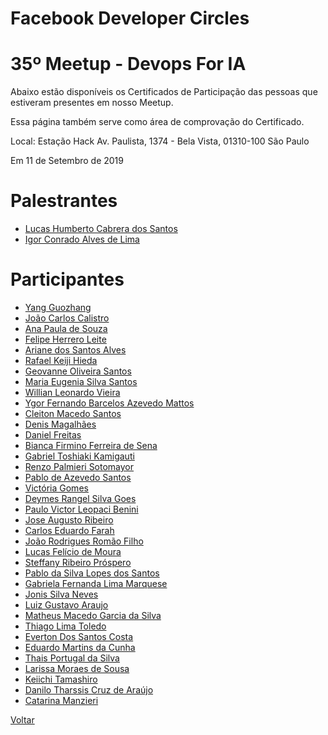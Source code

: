 # Facebook Developer Circles
# 35º Meetup - Devops For IA

Abaixo estão disponíveis os Certificados de Participação das pessoas que estiveram presentes em nosso Meetup. 

Essa página também serve como área de comprovação do Certificado.

Local:
Estação Hack
Av. Paulista, 1374 - Bela Vista, 01310-100 São Paulo

Em 11 de Setembro de 2019


# Palestrantes
- [Lucas Humberto Cabrera dos Santos](https://github.com/devcsp/Certificados/raw/master/35%20Meetup%20-%20Devops%20For%20IA/Arquivos/3.pdf)
- [Igor Conrado Alves de Lima](https://github.com/devcsp/Certificados/raw/master/35%20Meetup%20-%20Devops%20For%20IA/Arquivos/21.png)

# Participantes
- [Yang Guozhang](https://github.com/devcsp/Certificados/raw/master/35%20Meetup%20-%20Devops%20For%20IA/Arquivos/4.pdf)
- [João Carlos Calistro](https://github.com/devcsp/Certificados/raw/master/35%20Meetup%20-%20Devops%20For%20IA/Arquivos/5.pdf)
- [Ana Paula de Souza](https://github.com/devcsp/Certificados/raw/master/35%20Meetup%20-%20Devops%20For%20IA/Arquivos/6.pdf)
- [Felipe Herrero Leite](https://github.com/devcsp/Certificados/raw/master/35%20Meetup%20-%20Devops%20For%20IA/Arquivos/7.pdf)
- [Ariane dos Santos Alves](https://github.com/devcsp/Certificados/raw/master/35%20Meetup%20-%20Devops%20For%20IA/Arquivos/8.pdf)
- [Rafael Keiji Hieda](https://github.com/devcsp/Certificados/raw/master/35%20Meetup%20-%20Devops%20For%20IA/Arquivos/9.pdf)
- [Geovanne Oliveira Santos](https://github.com/devcsp/Certificados/raw/master/35%20Meetup%20-%20Devops%20For%20IA/Arquivos/10.pdf)
- [Maria Eugenia Silva Santos](https://github.com/devcsp/Certificados/raw/master/35%20Meetup%20-%20Devops%20For%20IA/Arquivos/11.pdf)
- [Willian Leonardo Vieira](https://github.com/devcsp/Certificados/raw/master/35%20Meetup%20-%20Devops%20For%20IA/Arquivos/12.pdf)
- [Ygor Fernando Barcelos Azevedo Mattos](https://github.com/devcsp/Certificados/raw/master/35%20Meetup%20-%20Devops%20For%20IA/Arquivos/13.pdf)
- [Cleiton Macedo Santos](https://github.com/devcsp/Certificados/raw/master/35%20Meetup%20-%20Devops%20For%20IA/Arquivos/14.pdf)
- [Denis Magalhães](https://github.com/devcsp/Certificados/raw/master/35%20Meetup%20-%20Devops%20For%20IA/Arquivos/15.pdf)
- [Daniel Freitas](https://github.com/devcsp/Certificados/raw/master/35%20Meetup%20-%20Devops%20For%20IA/Arquivos/16.png)
- [Bianca Firmino Ferreira de Sena](https://github.com/devcsp/Certificados/raw/master/35%20Meetup%20-%20Devops%20For%20IA/Arquivos/17.png)
- [Gabriel Toshiaki Kamigauti ](https://github.com/devcsp/Certificados/raw/master/35%20Meetup%20-%20Devops%20For%20IA/Arquivos/18.png)
- [Renzo Palmieri Sotomayor](https://github.com/devcsp/Certificados/raw/master/35%20Meetup%20-%20Devops%20For%20IA/Arquivos/19.png)
- [Pablo de Azevedo Santos](https://github.com/devcsp/Certificados/raw/master/35%20Meetup%20-%20Devops%20For%20IA/Arquivos/20.png)
- [Victória Gomes](https://github.com/devcsp/Certificados/raw/master/35%20Meetup%20-%20Devops%20For%20IA/Arquivos/22.png)
- [Deymes Rangel Silva Goes](https://github.com/devcsp/Certificados/raw/master/35%20Meetup%20-%20Devops%20For%20IA/Arquivos/23.png)
- [Paulo Victor Leopaci Benini](https://github.com/devcsp/Certificados/raw/master/35%20Meetup%20-%20Devops%20For%20IA/Arquivos/24.png)
- [Jose  Augusto Ribeiro](https://github.com/devcsp/Certificados/raw/master/35%20Meetup%20-%20Devops%20For%20IA/Arquivos/25.png)
- [Carlos Eduardo Farah](https://github.com/devcsp/Certificados/raw/master/35%20Meetup%20-%20Devops%20For%20IA/Arquivos/26.png)
- [João Rodrigues Romão Filho](https://github.com/devcsp/Certificados/raw/master/35%20Meetup%20-%20Devops%20For%20IA/Arquivos/27.png)
- [Lucas Felício de Moura](https://github.com/devcsp/Certificados/raw/master/35%20Meetup%20-%20Devops%20For%20IA/Arquivos/28.png)
- [Steffany Ribeiro Próspero](https://github.com/devcsp/Certificados/raw/master/35%20Meetup%20-%20Devops%20For%20IA/Arquivos/29.png)
- [Pablo da Silva Lopes dos Santos](https://github.com/devcsp/Certificados/raw/master/35%20Meetup%20-%20Devops%20For%20IA/Arquivos/30.png)
- [Gabriela Fernanda Lima Marquese ](https://github.com/devcsp/Certificados/raw/master/35%20Meetup%20-%20Devops%20For%20IA/Arquivos/31.png)
- [Jonis Silva Neves ](https://github.com/devcsp/Certificados/raw/master/35%20Meetup%20-%20Devops%20For%20IA/Arquivos/32.png)
- [Luiz Gustavo Araujo](https://github.com/devcsp/Certificados/raw/master/35%20Meetup%20-%20Devops%20For%20IA/Arquivos/33.png)
- [Matheus Macedo Garcia da Silva](https://github.com/devcsp/Certificados/raw/master/35%20Meetup%20-%20Devops%20For%20IA/Arquivos/34.png)
- [Thiago Lima Toledo](https://github.com/devcsp/Certificados/raw/master/35%20Meetup%20-%20Devops%20For%20IA/Arquivos/35.png)
- [Everton Dos Santos Costa](https://github.com/devcsp/Certificados/raw/master/35%20Meetup%20-%20Devops%20For%20IA/Arquivos/36.png)
- [Eduardo Martins da Cunha](https://github.com/devcsp/Certificados/raw/master/35%20Meetup%20-%20Devops%20For%20IA/Arquivos/37.png)
- [Thais Portugal da Silva](https://github.com/devcsp/Certificados/raw/master/35%20Meetup%20-%20Devops%20For%20IA/Arquivos/38.png)
- [Larissa Moraes de Sousa](https://github.com/devcsp/Certificados/raw/master/35%20Meetup%20-%20Devops%20For%20IA/Arquivos/39.png)
- [Keiichi Tamashiro](https://github.com/devcsp/Certificados/raw/master/35%20Meetup%20-%20Devops%20For%20IA/Arquivos/40.png)
- [Danilo Tharssis Cruz de Araújo](https://github.com/devcsp/Certificados/raw/master/35%20Meetup%20-%20Devops%20For%20IA/Arquivos/41.png)
- [Catarina Manzieri](https://githucsp/certificados/blob/master/35%20Meetup%20-%20Devops%20For%20IA/Arquivos/CertificadoCatarina.pdf)


[Voltar](https://devcsp.github.io/Certificados)
